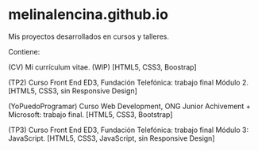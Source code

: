 # melinalencina.github.io
Mis proyectos desarrollados en cursos y talleres.

Contiene: 

(CV) Mi currículum vitae. (WIP) [HTML5, CSS3, Boostrap]

(TP2) Curso Front End ED3, Fundación Telefónica: trabajo final Módulo 2. [HTML5, CSS3, sin Responsive Design]

(YoPuedoProgramar) Curso Web Development, ONG Junior Achivement + Microsoft: trabajo final. [HTML5, CSS3, Bootstrap] 

(TP3) Curso Front End ED3, Fundación Telefónica: trabajo final Módulo 3: JavaScript. [HTML5, CSS3, JavaScript, sin Responsive Design]
